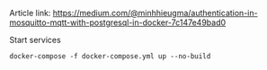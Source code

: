 Article link: https://medium.com/@minhhieugma/authentication-in-mosquitto-mqtt-with-postgresql-in-docker-7c147e49bad0
 
Start services
```
docker-compose -f docker-compose.yml up --no-build
```